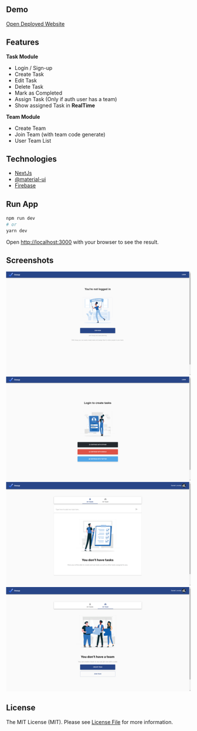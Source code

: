 

## Demo
[Open Deployed Website](https://lineuptasks.vercel.app/
)
## Features

**Task Module**
- Login / Sign-up
- Create Task
- Edit Task
- Delete Task
- Mark as Completed
- Assign Task (Only if auth user has a team)
- Show assigned Task in **RealTime**

**Team Module**
- Create Team
- Join Team (with team code generate)
- User Team List 

## Technologies
- [NextJs](https://nextjs.org) 
- [@material-ui](https://material-ui.com)
- [Firebase](https://firebase.google.com)

## Run App

```bash
npm run dev
# or
yarn dev
```

Open [http://localhost:3000](http://localhost:3000) with your browser to see the result.

## Screenshots
<img src="https://raw.githubusercontent.com/DanielLvovsky/lineup/main/public/JoinNow.png" alt="screenshot 1" />
<img src="https://raw.githubusercontent.com/DanielLvovsky/lineup/main/public/Login.png" alt="screenshot 1" />
<img src="https://raw.githubusercontent.com/DanielLvovsky/lineup/main/public/EnterTask.png" alt="screenshot 1" />
<img src="https://raw.githubusercontent.com/DanielLvovsky/lineup/main/public/JoinCreateTeam.png" alt="screenshot 1" />

## License

The MIT License (MIT). Please see [License File](license.md) for more information.
